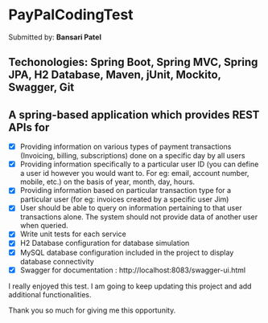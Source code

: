 # PayPalCodingTest

Submitted by: **Bansari Patel**

## Techonologies: Spring Boot, Spring MVC, Spring JPA, H2 Database, Maven, jUnit, Mockito, Swagger, Git


## A spring-based application which provides REST APIs for ##


- [x] Providing information on various types of payment transactions (Invoicing, billing, subscriptions) done on a specific day by all users 
- [x] Providing information specifically to a particular user ID (you can define a user id however you would want to. For eg: email, account number, mobile, etc.) on the basis of year, month, day, hours. 
- [x] Providing information based on particular transaction type for a particular user (for eg: invoices created by a specific user Jim) 
- [x] User should be able to query on information pertaining to that user transactions alone. The system should not provide data of another user when queried.
- [x] Write unit tests for each service
- [x] H2 Database configuration for database simulation
- [x] MySQL database configuration included in the project to display database connectivity
- [x] Swagger for documentation : http://localhost:8083/swagger-ui.html

I really enjoyed this test. I am going to keep updating this project and add additional functionalities. 

Thank you so much for giving me this opportunity.
